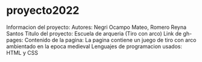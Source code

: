 # proyecto2022

Informacion del proyecto:
	Autores: Negri Ocampo Mateo, Romero Reyna Santos
	Titulo del proyecto: Escuela de arqueria (Tiro con arco)
	Link de gh-pages:
	Contenido de la pagina: La pagina contiene un juego de tiro con arco ambientado en la epoca medieval
	Lenguajes de programacion usados: HTML y CSS
	